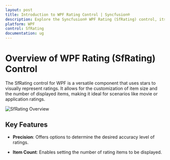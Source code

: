 ```yaml
---
layout: post
title: Introduction to WPF Rating Control | Syncfusion®
description: Explore the Syncfusion® WPF Rating (SfRating) control, its features, and use cases for various applications.
platform: WPF
control: SfRating
documentation: ug
---
```


# Overview of WPF Rating (SfRating) Control

The SfRating control for WPF is a versatile component that uses stars to visually represent ratings. It allows for the customization of item size and the number of displayed items, making it ideal for scenarios like movie or application ratings.

![SfRating Overview](images/gettingstarted.png)

## Key Features

- **Precision**: Offers options to determine the desired accuracy level of ratings.

- **Item Count**: Enables setting the number of rating items to be displayed.
